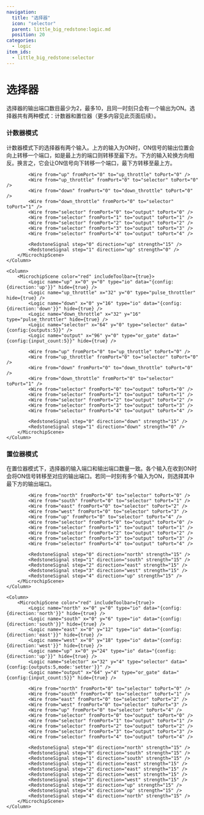 ```yaml
---
navigation:
  title: "选择器"
  icon: "selector"
  parent: little_big_redstone:logic.md
  position: 20
categories:
  - logic
item_ids:
  - little_big_redstone:selector
---
```


# 选择器

<RecipeFor id="selector" />

选择器的输出端口数目最少为2，最多10，且同一时刻只会有一个输出为ON。选择器共有两种模式：计数器和置位器（更多内容见此页面后续）。

### 计数器模式

计数器模式下的选择器有两个输入。上方的输入为ON时，ON信号的输出位置会向上转移一个端口，如是最上方的端口则转移至最下方。下方的输入轮换方向相反。换言之，它会让ON信号向下转移一个端口，最下方转移至最上方。

<Row>
	<Column>
		<MicrochipScene color="red" includeToolbar={true}>
			<Logic name="up" x="0" y="0" type="io" data="{config:{direction:'up'}}" hide={true} />
			<Logic name="up_throttle" x="32" y="0" type="pulse_throttler" hide={true} />
			<Logic name="down" x="0" y="16" type="io" data="{config:{direction:'down'}}" hide={true} />
			<Logic name="down_throttle" x="32" y="16" type="pulse_throttler" hide={true} />
			<Logic name="selector" x="64" y="0" type="selector" data="{config:{outputs:5}}" />
			<Logic name="output" x="96" y="0" type="or_gate" data="{config:{input_count:5}}" hide={true} />

			<Wire from="up" fromPort="0" to="up_throttle" toPort="0" />
			<Wire from="up_throttle" fromPort="0" to="selector" toPort="0" />
			<Wire from="down" fromPort="0" to="down_throttle" toPort="0" />
			<Wire from="down_throttle" fromPort="0" to="selector" toPort="1" />
			<Wire from="selector" fromPort="0" to="output" toPort="0" />
			<Wire from="selector" fromPort="1" to="output" toPort="1" />
			<Wire from="selector" fromPort="2" to="output" toPort="2" />
			<Wire from="selector" fromPort="3" to="output" toPort="3" />
			<Wire from="selector" fromPort="4" to="output" toPort="4" />
		
			<RedstoneSignal step="0" direction="up" strength="15" />
			<RedstoneSignal step="1" direction="up" strength="0" />
		</MicrochipScene>
	</Column>

	<Column>
		<MicrochipScene color="red" includeToolbar={true}>
			<Logic name="up" x="0" y="0" type="io" data="{config:{direction:'up'}}" hide={true} />
			<Logic name="up_throttle" x="32" y="0" type="pulse_throttler" hide={true} />
			<Logic name="down" x="0" y="16" type="io" data="{config:{direction:'down'}}" hide={true} />
			<Logic name="down_throttle" x="32" y="16" type="pulse_throttler" hide={true} />
			<Logic name="selector" x="64" y="0" type="selector" data="{config:{outputs:5}}" />
			<Logic name="output" x="96" y="0" type="or_gate" data="{config:{input_count:5}}" hide={true} />
		
			<Wire from="up" fromPort="0" to="up_throttle" toPort="0" />
			<Wire from="up_throttle" fromPort="0" to="selector" toPort="0" />
			<Wire from="down" fromPort="0" to="down_throttle" toPort="0" />
			<Wire from="down_throttle" fromPort="0" to="selector" toPort="1" />
			<Wire from="selector" fromPort="0" to="output" toPort="0" />
			<Wire from="selector" fromPort="1" to="output" toPort="1" />
			<Wire from="selector" fromPort="2" to="output" toPort="2" />
			<Wire from="selector" fromPort="3" to="output" toPort="3" />
			<Wire from="selector" fromPort="4" to="output" toPort="4" />
		
			<RedstoneSignal step="0" direction="down" strength="15" />
			<RedstoneSignal step="1" direction="down" strength="0" />
		</MicrochipScene>
	</Column>
</Row>

### 置位器模式

在置位器模式下，选择器的输入端口和输出端口数量一致。各个输入在收到ON时会将ON信号转移至对应的输出端口。若同一时刻有多个输入为ON，则选择其中最下方的输出端口。

<Row>
	<Column>
		<MicrochipScene color="red" includeToolbar={true}>
			<Logic name="north" x="0" y="0" type="io" data="{config:{direction:'north'}}" hide={true} />
			<Logic name="south" x="0" y="6" type="io" data="{config:{direction:'south'}}" hide={true} />
			<Logic name="east" x="0" y="12" type="io" data="{config:{direction:'east'}}" hide={true} />
			<Logic name="west" x="0" y="18" type="io" data="{config:{direction:'west'}}" hide={true} />
			<Logic name="up" x="0" y="24" type="io" data="{config:{direction:'up'}}" hide={true} />
			<Logic name="selector" x="32" y="4" type="selector" data="{config:{outputs:5,mode:'setter'}}" />
			<Logic name="output" x="64" y="4" type="or_gate" data="{config:{input_count:5}}" hide={true} />

			<Wire from="north" fromPort="0" to="selector" toPort="0" />
			<Wire from="south" fromPort="0" to="selector" toPort="1" />
			<Wire from="east" fromPort="0" to="selector" toPort="2" />
			<Wire from="west" fromPort="0" to="selector" toPort="3" />
			<Wire from="up" fromPort="0" to="selector" toPort="4" />
			<Wire from="selector" fromPort="0" to="output" toPort="0" />
			<Wire from="selector" fromPort="1" to="output" toPort="1" />
			<Wire from="selector" fromPort="2" to="output" toPort="2" />
			<Wire from="selector" fromPort="3" to="output" toPort="3" />
			<Wire from="selector" fromPort="4" to="output" toPort="4" />
		
			<RedstoneSignal step="0" direction="north" strength="15" />
			<RedstoneSignal step="1" direction="south" strength="15" />
			<RedstoneSignal step="2" direction="east" strength="15" />
			<RedstoneSignal step="3" direction="west" strength="15" />
			<RedstoneSignal step="4" direction="up" strength="15" />
		</MicrochipScene>
	</Column>

	<Column>
		<MicrochipScene color="red" includeToolbar={true}>
			<Logic name="north" x="0" y="0" type="io" data="{config:{direction:'north'}}" hide={true} />
			<Logic name="south" x="0" y="6" type="io" data="{config:{direction:'south'}}" hide={true} />
			<Logic name="east" x="0" y="12" type="io" data="{config:{direction:'east'}}" hide={true} />
			<Logic name="west" x="0" y="18" type="io" data="{config:{direction:'west'}}" hide={true} />
			<Logic name="up" x="0" y="24" type="io" data="{config:{direction:'up'}}" hide={true} />
			<Logic name="selector" x="32" y="4" type="selector" data="{config:{outputs:5,mode:'setter'}}" />
			<Logic name="output" x="64" y="4" type="or_gate" data="{config:{input_count:5}}" hide={true} />
		
			<Wire from="north" fromPort="0" to="selector" toPort="0" />
			<Wire from="south" fromPort="0" to="selector" toPort="1" />
			<Wire from="east" fromPort="0" to="selector" toPort="2" />
			<Wire from="west" fromPort="0" to="selector" toPort="3" />
			<Wire from="up" fromPort="0" to="selector" toPort="4" />
			<Wire from="selector" fromPort="0" to="output" toPort="0" />
			<Wire from="selector" fromPort="1" to="output" toPort="1" />
			<Wire from="selector" fromPort="2" to="output" toPort="2" />
			<Wire from="selector" fromPort="3" to="output" toPort="3" />
			<Wire from="selector" fromPort="4" to="output" toPort="4" />
		
			<RedstoneSignal step="0" direction="north" strength="15" />
			<RedstoneSignal step="0" direction="south" strength="15" />
			<RedstoneSignal step="1" direction="south" strength="15" />
			<RedstoneSignal step="1" direction="east" strength="15" />
			<RedstoneSignal step="2" direction="east" strength="15" />
			<RedstoneSignal step="2" direction="west" strength="15" />
			<RedstoneSignal step="3" direction="west" strength="15" />
			<RedstoneSignal step="3" direction="up" strength="15" />
			<RedstoneSignal step="4" direction="up" strength="15" />
			<RedstoneSignal step="4" direction="north" strength="15" />
		</MicrochipScene>
	</Column>
</Row>
